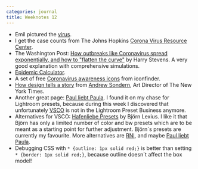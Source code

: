 ```yaml
---
categories: journal
title: Weeknotes 12
---
```

- Emil pictured the [virus](/emil/emil-pictured-the-coronavirus).
- I get the case counts from The Johns Hopkins [Corona Virus Resource Center](https://coronavirus.jhu.edu).
- The Washington Post: [How outbreaks like Coronavirus spread exponentially, and how to "flatten the curve"](https://www.washingtonpost.com/graphics/2020/world/corona-simulator/) by Harry Stevens. A very good explanation with comprehensive simulations.
- [Epidemic Calculator](http://gabgoh.github.io/COVID/index.html).
- A set of free [Coronavirus awareness icons](https://www.iconfinder.com/p/coronavirus-awareness-icons) from iconfinder.
- [How design tells a story](https://twitter.com/tomjolly/status/1240381892077277187?s=21) from [Andrew Sondern](https://standardregular.com/Andrew-Sondern), Art Director of The New York Times.
- Another great page: [Paul liebt Paula](https://paulliebtpaula.de/ueber-uns/). I found it on my chase for Lightroom presets, because during this week I discovered that unfortunately [VSCO](https://vsco.co) is not in the Lightroom Preset Business anymore.
- Alternatives for VSCO: [Hafenliebe Presets](https://hafenliebe.education/presets/) by Björn Lexius. I like it that Björn has only a limited number of color and bw presets which are to be meant as a starting point for further adjustment. Björn´s presets are currently my favourite. More alternatives are [RNI](https://reallyniceimages.com),  and maybe [Paul liebt Paula](https://paulliebtpaula.de/presets/).
- Debugging CSS with <code>* {outline: 1px solid red;}</code> is better than setting <code>* {border: 1px solid red;}</code>, because outline doesn´t affect the box model!